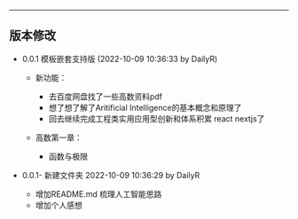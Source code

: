 
--------------------------
版本修改
--------------------------
 - 0.0.1 模板嵌套支持版 (2022-10-09 10:36:33 by DailyR)
    - 新功能：
        - 去百度网盘找了一些高数资料pdf
        - 想了想了解了Aritificial Intelligence的基本概念和原理了
        - 回去继续完成工程类实用应用型创新和体系积累 react nextjs了
    
    - 高数第一章：
        - 函数与极限


 - 0.0.1- 新建文件夹 2022-10-09 10:36:29 by DailyR
	 - 增加README.md 梳理人工智能思路
	 - 增加个人感想


